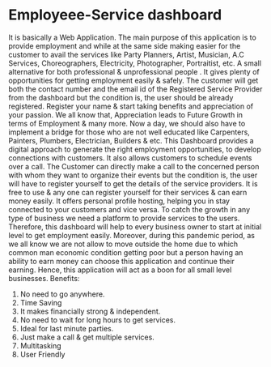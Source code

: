 # Employeee-Service dashboard

It is basically a Web Application. The main purpose of this application is to provide employment 
and while at the same side making easier for the customer to avail the services like Party 
Planners, Artist, Musician, A.C Services, Choreographers, Electricity, Photographer, Portraitist, 
etc. A small alternative for both professional & unprofessional people . It gives plenty of 
opportunities for getting employment easily & safely. The customer will get both the contact 
number and the email id of the Registered Service Provider from the dashboard but the condition 
is, the user should be already registered. 
Register your name & start taking benefits and appreciation of your passion. We all know that, 
Appreciation leads to Future Growth in terms of Employment & many more. Now a day, we 
should also have to implement a bridge for those who are not well educated like Carpenters, 
Painters, Plumbers, Electrician, Builders & etc. 
This Dashboard provides a digital approach to generate the right employment opportunities, to 
develop connections with customers. It also allows customers to schedule events over a call. The 
Customer can directly make a call to the concerned person with whom they want to organize 
their events but the condition is, the user will have to register yourself to get the details of the 
service providers. It is free to use & any one can register yourself for their services & can earn 
money easily. 
 It offers personal profile hosting, helping you in stay connected to your customers and vice 
versa. 
To catch the growth in any type of business we need a platform to provide services to the users. 
Therefore, this dashboard will help to every business owner to start at initial level to get 
employment easily. 
Moreover, during this pandemic period, as we all know we are not allow to move outside the 
home due to which common man economic condition getting poor but a person having an ability 
to earn money can choose this application and continue their earning. Hence, this application 
will act as a boon for all small level businesses. 
Benefits: 
 1) No need to go anywhere. 
 2) Time Saving 
 3) It makes financially strong & independent. 
4) No need to wait for long hours to get services. 
5) Ideal for last minute parties. 
6) Just make a call & get multiple services. 
7) Multitasking 
8) User Friendly
